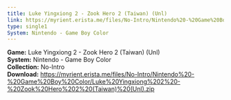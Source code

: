 ```yaml
---
title: Luke Yingxiong 2 - Zook Hero 2 (Taiwan) (Unl)
link: https://myrient.erista.me/files/No-Intro/Nintendo%20-%20Game%20Boy%20Color/Luke%20Yingxiong%202%20-%20Zook%20Hero%202%20(Taiwan)%20(Unl).zip
type: single1
System: Nintendo - Game Boy Color
---
```

<b>Game:</b> Luke Yingxiong 2 - Zook Hero 2 (Taiwan) (Unl)<br>
<b>System:</b> Nintendo - Game Boy Color<br>
<b>Collection:</b> No-Intro<br>
<b>Download:</b> https://myrient.erista.me/files/No-Intro/Nintendo%20-%20Game%20Boy%20Color/Luke%20Yingxiong%202%20-%20Zook%20Hero%202%20(Taiwan)%20(Unl).zip